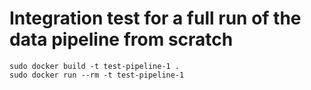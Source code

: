 # Integration test for a full run of the data pipeline from scratch

```
sudo docker build -t test-pipeline-1 .
sudo docker run --rm -t test-pipeline-1
```
